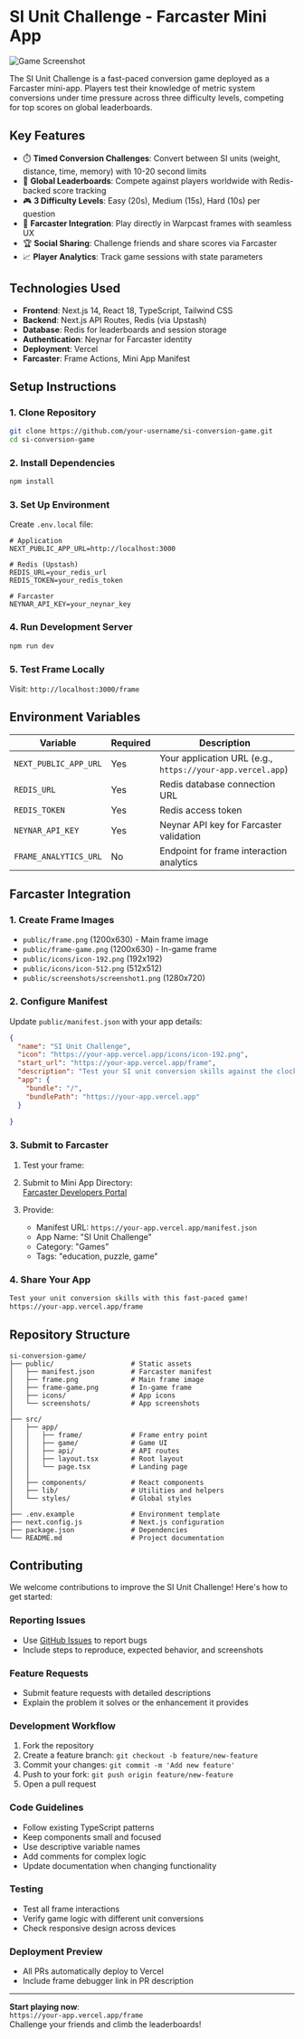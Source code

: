 # SI Unit Challenge - Farcaster Mini App

![Game Screenshot](/public/screenshots/screenshot1.png)

The SI Unit Challenge is a fast-paced conversion game deployed as a Farcaster mini-app. Players test their knowledge of metric system conversions under time pressure across three difficulty levels, competing for top scores on global leaderboards.

## Key Features

- ⏱️ **Timed Conversion Challenges**: Convert between SI units (weight, distance, time, memory) with 10-20 second limits
- 🥇 **Global Leaderboards**: Compete against players worldwide with Redis-backed score tracking
- 🎮 **3 Difficulty Levels**: Easy (20s), Medium (15s), Hard (10s) per question
- 📱 **Farcaster Integration**: Play directly in Warpcast frames with seamless UX
- 🏆 **Social Sharing**: Challenge friends and share scores via Farcaster
- 📈 **Player Analytics**: Track game sessions with state parameters

## Technologies Used

- **Frontend**: Next.js 14, React 18, TypeScript, Tailwind CSS
- **Backend**: Next.js API Routes, Redis (via Upstash)
- **Database**: Redis for leaderboards and session storage
- **Authentication**: Neynar for Farcaster identity
- **Deployment**: Vercel
- **Farcaster**: Frame Actions, Mini App Manifest

## Setup Instructions

### 1. Clone Repository
```bash
git clone https://github.com/your-username/si-conversion-game.git
cd si-conversion-game
```

### 2. Install Dependencies
```bash
npm install
```

### 3. Set Up Environment
Create `.env.local` file:
```env
# Application
NEXT_PUBLIC_APP_URL=http://localhost:3000

# Redis (Upstash)
REDIS_URL=your_redis_url
REDIS_TOKEN=your_redis_token

# Farcaster
NEYNAR_API_KEY=your_neynar_key
```

### 4. Run Development Server
```bash
npm run dev
```

### 5. Test Frame Locally
Visit: `http://localhost:3000/frame`

## Environment Variables

| Variable | Required | Description |
|----------|----------|-------------|
| `NEXT_PUBLIC_APP_URL` | Yes | Your application URL (e.g., `https://your-app.vercel.app`) |
| `REDIS_URL` | Yes | Redis database connection URL |
| `REDIS_TOKEN` | Yes | Redis access token |
| `NEYNAR_API_KEY` | Yes | Neynar API key for Farcaster validation |
| `FRAME_ANALYTICS_URL` | No | Endpoint for frame interaction analytics |

## Farcaster Integration

### 1. Create Frame Images
- `public/frame.png` (1200x630) - Main frame image
- `public/frame-game.png` (1200x630) - In-game frame
- `public/icons/icon-192.png` (192x192)
- `public/icons/icon-512.png` (512x512)
- `public/screenshots/screenshot1.png` (1280x720)

### 2. Configure Manifest
Update `public/manifest.json` with your app details:
```json
{
  "name": "SI Unit Challenge",
  "icon": "https://your-app.vercel.app/icons/icon-192.png",
  "start_url": "https://your-app.vercel.app/frame",
  "description": "Test your SI unit conversion skills against the clock!",
  "app": {
    "bundle": "/",
    "bundlePath": "https://your-app.vercel.app"
  }
  
}
```

### 3. Submit to Farcaster
1. Test your frame:  
  
   
2. Submit to Mini App Directory:  
   [Farcaster Developers Portal](https://warpcast.com/~/developers)

3. Provide:
   - Manifest URL: `https://your-app.vercel.app/manifest.json`
   - App Name: "SI Unit Challenge"
   - Category: "Games"
   - Tags: "education, puzzle, game"

### 4. Share Your App
```markdown
Test your unit conversion skills with this fast-paced game! 
https://your-app.vercel.app/frame
```

## Repository Structure

```
si-conversion-game/
├── public/                   # Static assets
│   ├── manifest.json         # Farcaster manifest
│   ├── frame.png             # Main frame image
│   ├── frame-game.png        # In-game frame
│   ├── icons/                # App icons
│   └── screenshots/          # App screenshots
│
├── src/
│   ├── app/
│   │   ├── frame/            # Frame entry point
│   │   ├── game/             # Game UI
│   │   ├── api/              # API routes
│   │   ├── layout.tsx        # Root layout
│   │   └── page.tsx          # Landing page
│   │
│   ├── components/           # React components
│   ├── lib/                  # Utilities and helpers
│   └── styles/               # Global styles
│
├── .env.example              # Environment template
├── next.config.js            # Next.js configuration
├── package.json              # Dependencies
└── README.md                 # Project documentation
```

## Contributing

We welcome contributions to improve the SI Unit Challenge! Here's how to get started:

### Reporting Issues
- Use [GitHub Issues](https://github.com/your-username/si-conversion-game/issues) to report bugs
- Include steps to reproduce, expected behavior, and screenshots

### Feature Requests
- Submit feature requests with detailed descriptions
- Explain the problem it solves or the enhancement it provides

### Development Workflow
1. Fork the repository
2. Create a feature branch: `git checkout -b feature/new-feature`
3. Commit your changes: `git commit -m 'Add new feature'`
4. Push to your fork: `git push origin feature/new-feature`
5. Open a pull request

### Code Guidelines
- Follow existing TypeScript patterns
- Keep components small and focused
- Use descriptive variable names
- Add comments for complex logic
- Update documentation when changing functionality

### Testing
- Test all frame interactions
- Verify game logic with different unit conversions
- Check responsive design across devices

### Deployment Preview
- All PRs automatically deploy to Vercel
- Include frame debugger link in PR description

---

**Start playing now**:  
`https://your-app.vercel.app/frame`  
Challenge your friends and climb the leaderboards!
